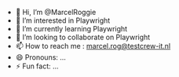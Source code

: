- 👋 Hi, I’m @MarcelRoggie
- 👀 I’m interested in Playwright
- 🌱 I’m currently learning Playwright
- 💞️ I’m looking to collaborate on Playwright
- 📫 How to reach me : marcel.rog@testcrew-it.nl
- 😄 Pronouns: ...
- ⚡ Fun fact: ...

<!---
MarcelRoggie/MarcelRoggie is a ✨ special ✨ repository because its `README.md` (this file) appears on your GitHub profile.
You can click the Preview link to take a look at your changes.
--->
